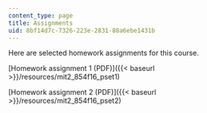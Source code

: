 ```yaml
---
content_type: page
title: Assignments
uid: 8bf14d7c-7326-223e-2831-88a6ebe1431b
---
```


Here are selected homework assignments for this course.

[Homework assignment 1 (PDF)]({{< baseurl >}}/resources/mit2_854f16_pset1)

[Homework assignment 2 (PDF)]({{< baseurl >}}/resources/mit2_854f16_pset2)